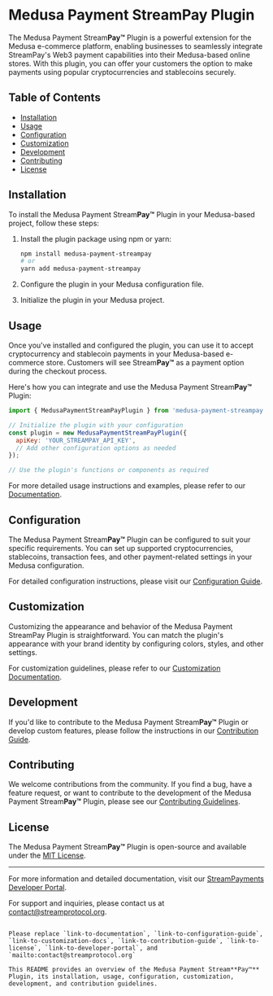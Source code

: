 # Medusa Payment StreamPay Plugin

The Medusa Payment Stream**Pay™** Plugin is a powerful extension for the Medusa e-commerce platform, enabling businesses to seamlessly integrate StreamPay's Web3 payment capabilities into their Medusa-based online stores. With this plugin, you can offer your customers the option to make payments using popular cryptocurrencies and stablecoins securely.

## Table of Contents

- [Installation](#installation)
- [Usage](#usage)
- [Configuration](#configuration)
- [Customization](#customization)
- [Development](#development)
- [Contributing](#contributing)
- [License](#license)

## Installation

To install the Medusa Payment Stream**Pay™** Plugin in your Medusa-based project, follow these steps:

1. Install the plugin package using npm or yarn:

   ```bash
   npm install medusa-payment-streampay
   # or
   yarn add medusa-payment-streampay
   ```

2. Configure the plugin in your Medusa configuration file.

3. Initialize the plugin in your Medusa project.

## Usage

Once you've installed and configured the plugin, you can use it to accept cryptocurrency and stablecoin payments in your Medusa-based e-commerce store. Customers will see Stream**Pay™** as a payment option during the checkout process.

Here's how you can integrate and use the Medusa Payment Stream**Pay™** Plugin:

```javascript
import { MedusaPaymentStreamPayPlugin } from 'medusa-payment-streampay';

// Initialize the plugin with your configuration
const plugin = new MedusaPaymentStreamPayPlugin({
  apiKey: 'YOUR_STREAMPAY_API_KEY',
  // Add other configuration options as needed
});

// Use the plugin's functions or components as required
```

For more detailed usage instructions and examples, please refer to our [Documentation](link-to-documentation).

## Configuration

The Medusa Payment Stream**Pay™** Plugin can be configured to suit your specific requirements. You can set up supported cryptocurrencies, stablecoins, transaction fees, and other payment-related settings in your Medusa configuration.

For detailed configuration instructions, please visit our [Configuration Guide](link-to-configuration-guide).

## Customization

Customizing the appearance and behavior of the Medusa Payment StreamPay Plugin is straightforward. You can match the plugin's appearance with your brand identity by configuring colors, styles, and other settings.

For customization guidelines, please refer to our [Customization Documentation](link-to-customization-docs).

## Development

If you'd like to contribute to the Medusa Payment Stream**Pay™** Plugin or develop custom features, please follow the instructions in our [Contribution Guide](link-to-contribution-guide).

## Contributing

We welcome contributions from the community. If you find a bug, have a feature request, or want to contribute to the development of the Medusa Payment Stream**Pay™** Plugin, please see our [Contributing Guidelines](link-to-contributing-guidelines).

## License

The Medusa Payment Stream**Pay™** Plugin is open-source and available under the [MIT License](link-to-license).

---

For more information and detailed documentation, visit our [StreamPayments Developer Portal](link-to-developer-portal).

For support and inquiries, please contact us at [contact@streamprotocol.org](mailto:support@streamprotocol.org).
```

Please replace `link-to-documentation`, `link-to-configuration-guide`, `link-to-customization-docs`, `link-to-contribution-guide`, `link-to-license`, `link-to-developer-portal`, and `mailto:contact@streamprotocol.org`

This README provides an overview of the Medusa Payment Stream**Pay™** Plugin, its installation, usage, configuration, customization, development, and contribution guidelines.
